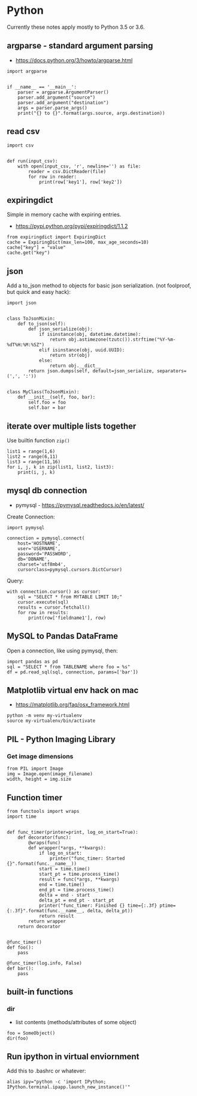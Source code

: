 # Python

Currently these notes apply mostly to Python 3.5 or 3.6.

## argparse - standard argument parsing

* https://docs.python.org/3/howto/argparse.html

```
import argparse


if __name__ == '__main__':
    parser = argparse.ArgumentParser()
    parser.add_argument("source")
    parser.add_argument("destination")
    args = parser.parse_args()
    print("{} to {}".format(args.source, args.destination))
```

## read csv

```
import csv


def run(input_csv):
    with open(input_csv, 'r', newline='') as file:
        reader = csv.DictReader(file)
        for row in reader:
            print(row['key1'], row['key2'])
```

## expiringdict

Simple in memory cache with expiring entries.

* https://pypi.python.org/pypi/expiringdict/1.1.2

```
from expiringdict import ExpiringDict
cache = ExpiringDict(max_len=100, max_age_seconds=10)
cache["key"] = "value"
cache.get("key")
```

## json

Add a to_json method to objects for basic json serialization. (not foolproof, but quick and easy hack):

```
import json

        
class ToJsonMixin:
    def to_json(self):
        def json_serialize(obj):
            if isinstance(obj, datetime.datetime):
                return obj.astimezone(tzutc()).strftime("%Y-%m-%dT%H:%M:%SZ")
            elif isinstance(obj, uuid.UUID):
                return str(obj)
            else:
                return obj.__dict__
        return json.dumps(self, default=json_serialize, separators=(',', ':'))
        

class MyClass(ToJsonMixin):
    def __init__(self, foo, bar):
        self.foo = foo
        self.bar = bar
```


## iterate over multiple lists together

Use builtin function `zip()`

```
list1 = range(1,6)
list2 = range(6,11)
list3 = range(11,16)
for i, j, k in zip(list1, list2, list3):
    print(i, j, k)
```

## mysql db connection

* pymysql - https://pymysql.readthedocs.io/en/latest/

Create Connection:
```
import pymysql

connection = pymysql.connect(
    host='HOSTNAME',
    user='USERNAME',
    password='PASSWORD',
    db='DBNAME',
    charset='utf8mb4',
    cursorclass=pymysql.cursors.DictCursor)
```

Query:
```
with connection.cursor() as cursor:
    sql = "SELECT * from MYTABLE LIMIT 10;"
    cursor.execute(sql)
    results = cursor.fetchall()
    for row in results:
        print(row['fieldname1'], row)
```

## MySQL to Pandas DataFrame

Open a connection, like using pymysql, then:

```
import pandas as pd
sql = "SELECT * from TABLENAME where foo = %s"
df = pd.read_sql(sql, connection, params=['bar'])
```

## Matplotlib virtual env hack on mac

* https://matplotlib.org/faq/osx_framework.html

```
python -m venv my-virtualenv
source my-virtualenv/bin/activate
```

## PIL - Python Imaging Library

### Get image dimensions

```
from PIL import Image
img = Image.open(image_filename)
width, height = img.size
```

## Function timer

```
from functools import wraps
import time


def func_timer(printer=print, log_on_start=True):
    def decorator(func):
        @wraps(func)
        def wrapper(*args, **kwargs):
            if log_on_start:
                printer("func_timer: Started {}".format(func.__name__))
            start = time.time()
            start_pt = time.process_time()
            result = func(*args, **kwargs)
            end = time.time()
            end_pt = time.process_time()
            delta = end - start
            delta_pt = end_pt - start_pt
            printer("func_timer: Finished {} time={:.3f} ptime={:.3f}".format(func.__name__, delta, delta_pt))
            return result
        return wrapper
    return decorator
    
   
@func_timer()
def foo():
    pass
    
@func_timer(log.info, False)
def bar():
    pass
```

## built-in functions

### dir

* list contents (methods/attributes of some object)

```
foo = SomeObject()
dir(foo)
```

## Run ipython in virtual enviornment

Add this to .bashrc or whatever:

```
alias ipy="python -c 'import IPython; IPython.terminal.ipapp.launch_new_instance()'"
```
